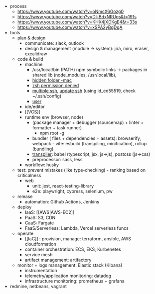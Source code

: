 - process
	- https://www.youtube.com/watch?v=oNmcX6Gozg0
	- https://www.youtube.com/watch?v=Dl-BdxNRUqs&t=191s
	- https://www.youtube.com/watch?v=KHX4jXDKgE4&t=33s
	- https://www.youtube.com/watch?v=xSPA2yBgDgA
- tools
	- plan & design
		- communicate: slack, outlook
		- design & management (module -> system): jira, miro, eraser, excalidraw
	- code & build
		- machine
			- /usr/local/bin (PATH) npm symbolic links -> packages in shared lib (node_modules, /usr/local/lib), 
			- [hidden folder -mac](https://setapp.com/how-to/user-local-bin-folder-on-mac)
			- [zsh permission denied](https://stackoverflow.com/questions/72862871/zsh-permission-denied-webstorm-on-attempting-to-create-shell-script-that-lau)
			- [multiple ssh](https://stackoverflow.com/questions/2419566/best-way-to-use-multiple-ssh-private-keys-on-one-client), [update ssh](https://docs.github.com/en/authentication/troubleshooting-ssh/error-permission-denied-publickey) (using id_ed55519, check ~/.ssh/config)
			- [user](https://stackoverflow.com/questions/37805621/change-email-address-in-git)
		- ide/editor
		- [[VCS]]
		- runtime env (browser, node)
			- (package manager + debugger (sourcemap) + linter + formatter + task runner)
				- npm root -g
			- bundler ( files + dependencies + assets): browserify, webpack - vite: esbuild (transpiling, minification), rollup (bundling)
			- [transpiler](https://stackoverflow.com/questions/43459558/what-is-the-difference-between-preprocessor-and-transpiler): babel (typescript, jsx, js->js), postcss (js->css)
			- preprocessor: sass, less
		- workflow: husky
	- test: prevent mistakes (like type-checking) - ranking based on criticalness
		- web
			- unit: jest, react-testing-library 
			- e2e: playwright, cypress, selenium, pw
	- release 
		- automation: Github Actions, Jenkins 
	- deploy
		- IaaS: [[AWS|AWS-EC2]]
		- PaaS: S3, CDN
		- CaaS: Fargate 
		- FaaS/Serverless: Lambda, Vercel serverless funcs 
	- operate 
		- [[IaC]] : provision, manage: terraform, ansible, AWS cloudformation 
		- container orchestration: ECS, EKS, Kurbenetes 
		- service mesh
		- artifact management: artifactory
	- monitor +  logs management: Elastic stack (Kibana)
		- instrumentation
		- telemetry/application monitoring: datadog
		- infrastructure monitoring: prometheus + grafana
- redmine, netbeans, vagrant